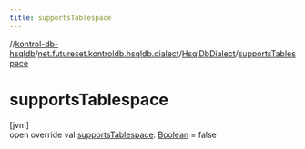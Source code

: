 ```yaml
---
title: supportsTablespace
---
```

//[kontrol-db-hsqldb](../../../index.html)/[net.futureset.kontroldb.hsqldb.dialect](../index.html)/[HsqlDbDialect](index.html)/[supportsTablespace](supports-tablespace.html)



# supportsTablespace



[jvm]\
open override val [supportsTablespace](supports-tablespace.html): [Boolean](https://kotlinlang.org/api/latest/jvm/stdlib/kotlin/-boolean/index.html) = false





